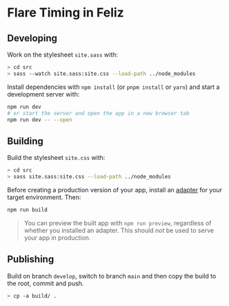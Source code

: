 # Flare Timing in Feliz

## Developing
Work on the stylesheet `site.sass` with:
```bash
> cd src
> sass --watch site.sass:site.css --load-path ../node_modules
```
Install dependencies with `npm install` (or `pnpm install` or `yarn`) and start a development server with:
```bash
npm run dev
# or start the server and open the app in a new browser tab
npm run dev -- --open
```
## Building
Build the stylesheet `site.css` with:
```bash
> cd src
> sass site.sass:site.css --load-path ../node_modules
```
Before creating a production version of your app, install an [adapter](https://kit.svelte.dev/docs#adapters) for your target environment. Then:
```bash
npm run build
```
> You can preview the built app with `npm run preview`, regardless of whether you installed an adapter. This should _not_ be used to serve your app in production.
## Publishing
Build on branch `develop`, switch to branch `main` and then copy the build to the root, commit and push.
```bash
> cp -a build/ .
```